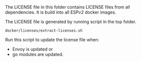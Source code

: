 The LICENSE file in this folder contains LICENSE files from all dependencies.
It is build into all ESPv2 docker images.

The LICENSE file is generated by running script in the top folder.

```
docker/licenses/extract-licenses.sh

```

Run this script to update the license file when:
* Envoy is updated or
* go modules are updated.


